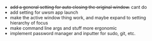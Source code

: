 - ~~add a general setting for auto closing the original window.~~ cant do
- add setting for uwsm app launch
- make the active window thing work, and maybe expand to setting hierarchy of focus 
- make command line args and stuff more ergonomic
- implement password manager and inputter for sudo, git, etc. 